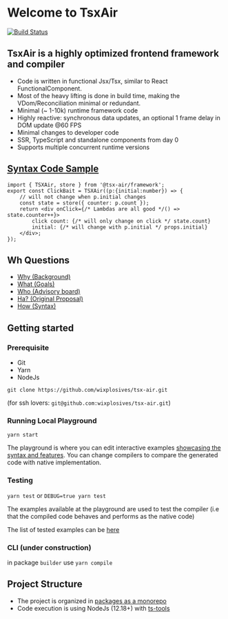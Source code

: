 # Welcome to TsxAir

[![Build Status](https://travis-ci.com/wixplosives/tsx-air.svg?branch=master)](https://travis-ci.com/wixplosives/tsx-air)

## TsxAir is a highly optimized frontend framework and compiler
- Code is written in functional Jsx/Tsx, similar to React FunctionalComponent.
- Most of the heavy lifting is done in build time, making the VDom/Reconciliation minimal or redundant.
- Minimal (~ 1-10k) runtime framework code
- Highly reactive: synchronous data updates, an optional 1 frame delay in DOM update @60 FPS
- Minimal changes to developer code
- SSR, TypeScript and standalone components from day 0
- Supports multiple concurrent runtime versions

## [Syntax Code Sample](docs/syntax.md)
```tsx
import { TSXAir, store } from '@tsx-air/framework';
export const ClickBait = TSXAir((p:{initial:number}) => {
    // will not change when p.initial changes
    const state = store({ counter: p.count });
    return <div onClick={/* Lambdas are all good */() => state.counter++}>
        click count: {/* will only change on click */ state.count}        
        initial: {/* will change with p.initial */ props.initial}    
    </div>;
});
```

## Wh Questions

- [Why (Background)](docs/background.md)
- [What (Goals)](docs/goals.md)
- [Who (Advisory board)](docs/advisory.board/advisory.board.md)
- [Ha? (Original Proposal)](docs/original.proposal.md)
- [How (Syntax)](docs/syntax.md)

## Getting started
### Prerequisite
- Git
- Yarn
- NodeJs

`git clone https://github.com/wixplosives/tsx-air.git`

(for ssh lovers: `git@github.com:wixplosives/tsx-air.git`)

### Running Local Playground 
`yarn start`

The playground is where you can edit interactive examples [showcasing the syntax and features](docs/syntax.md). 
You can change compilers to compare the generated code with native implementation.

### Testing
`yarn test` or `DEBUG=true yarn test`

The examples available at the playground are used to test the compiler (i.e that the compiled code behaves and performs as the native code)

The list of tested examples can be [here](packages/examples/src/examples/index.ts)

### CLI (under construction)
in package `builder` use `yarn compile`

## Project Structure
- The project is organized in [packages as a monorepo](https://github.com/wixplosives/sample-monorepo)
- Code execution is using NodeJs (12.18+) with [ts-tools](https://github.com/AviVahl/ts-tools)
